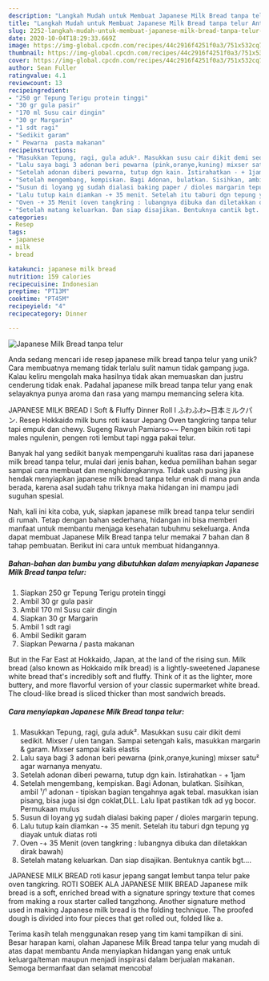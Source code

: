 ```yaml
---
description: "Langkah Mudah untuk Membuat Japanese Milk Bread tanpa telur Anti Gagal"
title: "Langkah Mudah untuk Membuat Japanese Milk Bread tanpa telur Anti Gagal"
slug: 2252-langkah-mudah-untuk-membuat-japanese-milk-bread-tanpa-telur-anti-gagal
date: 2020-10-04T18:29:33.669Z
image: https://img-global.cpcdn.com/recipes/44c2916f4251f0a3/751x532cq70/japanese-milk-bread-tanpa-telur-foto-resep-utama.jpg
thumbnail: https://img-global.cpcdn.com/recipes/44c2916f4251f0a3/751x532cq70/japanese-milk-bread-tanpa-telur-foto-resep-utama.jpg
cover: https://img-global.cpcdn.com/recipes/44c2916f4251f0a3/751x532cq70/japanese-milk-bread-tanpa-telur-foto-resep-utama.jpg
author: Sean Fuller
ratingvalue: 4.1
reviewcount: 13
recipeingredient:
- "250 gr Tepung Terigu protein tinggi"
- "30 gr gula pasir"
- "170 ml Susu cair dingin"
- "30 gr Margarin"
- "1 sdt ragi"
- "Sedikit garam"
- " Pewarna  pasta makanan"
recipeinstructions:
- "Masukkan Tepung, ragi, gula aduk². Masukkan susu cair dikit demi sedikit. Mixser / ulen tangan. Sampai setengah kalis, masukkan margarin &amp; garam. Mixser sampai kalis elastis"
- "Lalu saya bagi 3 adonan beri pewarna (pink,oranye,kuning) mixser satu² agar warnanya menyatu."
- "Setelah adonan diberi pewarna, tutup dgn kain. Istirahatkan - + 1jam"
- "Setelah mengembang, kempiskan. Bagi Adonan, bulatkan. Sisihkan, ambil ¹/¹ adonan - tipiskan bagian tengahnya agak tebal. masukkan isian pisang, bisa juga isi dgn coklat,DLL. Lalu lipat pastikan tdk ad yg bocor. Permukaan mulus"
- "Susun di loyang yg sudah dialasi baking paper / dioles margarin tepung."
- "Lalu tutup kain diamkan -+ 35 menit. Setelah itu taburi dgn tepung yg diayak untuk diatas roti"
- "Oven -+ 35 Menit (oven tangkring : lubangnya dibuka dan diletakkan dirak bawah)"
- "Setelah matang keluarkan. Dan siap disajikan. Bentuknya cantik bgt...."
categories:
- Resep
tags:
- japanese
- milk
- bread

katakunci: japanese milk bread 
nutrition: 159 calories
recipecuisine: Indonesian
preptime: "PT13M"
cooktime: "PT45M"
recipeyield: "4"
recipecategory: Dinner

---
```



![Japanese Milk Bread tanpa telur](https://img-global.cpcdn.com/recipes/44c2916f4251f0a3/751x532cq70/japanese-milk-bread-tanpa-telur-foto-resep-utama.jpg)

Anda sedang mencari ide resep japanese milk bread tanpa telur yang unik? Cara membuatnya memang tidak terlalu sulit namun tidak gampang juga. Kalau keliru mengolah maka hasilnya tidak akan memuaskan dan justru cenderung tidak enak. Padahal japanese milk bread tanpa telur yang enak selayaknya punya aroma dan rasa yang mampu memancing selera kita.

JAPANESE MILK BREAD I Soft &amp; Fluffy Dinner Roll I ふわふわ~日本ミルクパン. Resep Hokkaido milk buns roti kasur Jepang Oven tangkring tanpa telur tapi empuk dan chewy. Sugeng Rawuh Pamiarso~~ Pengen bikin roti tapi males ngulenin, pengen roti lembut tapi ngga pakai telur.

Banyak hal yang sedikit banyak mempengaruhi kualitas rasa dari japanese milk bread tanpa telur, mulai dari jenis bahan, kedua pemilihan bahan segar sampai cara membuat dan menghidangkannya. Tidak usah pusing jika hendak menyiapkan japanese milk bread tanpa telur enak di mana pun anda berada, karena asal sudah tahu triknya maka hidangan ini mampu jadi suguhan spesial.


Nah, kali ini kita coba, yuk, siapkan japanese milk bread tanpa telur sendiri di rumah. Tetap dengan bahan sederhana, hidangan ini bisa memberi manfaat untuk membantu menjaga kesehatan tubuhmu sekeluarga. Anda dapat membuat Japanese Milk Bread tanpa telur memakai 7 bahan dan 8 tahap pembuatan. Berikut ini cara untuk membuat hidangannya.

<!--inarticleads1-->

##### Bahan-bahan dan bumbu yang dibutuhkan dalam menyiapkan Japanese Milk Bread tanpa telur:

1. Siapkan 250 gr Tepung Terigu protein tinggi
1. Ambil 30 gr gula pasir
1. Ambil 170 ml Susu cair dingin
1. Siapkan 30 gr Margarin
1. Ambil 1 sdt ragi
1. Ambil Sedikit garam
1. Siapkan  Pewarna / pasta makanan


But in the Far East at Hokkaido, Japan, at the land of the rising sun. Milk bread (also known as Hokkaido milk bread) is a lightly-sweetened Japanese white bread that&#39;s incredibly soft and fluffy. Think of it as the lighter, more buttery, and more flavorful version of your classic supermarket white bread. The cloud-like bread is sliced thicker than most sandwich breads. 

<!--inarticleads2-->

##### Cara menyiapkan Japanese Milk Bread tanpa telur:

1. Masukkan Tepung, ragi, gula aduk². Masukkan susu cair dikit demi sedikit. Mixser / ulen tangan. Sampai setengah kalis, masukkan margarin &amp; garam. Mixser sampai kalis elastis
1. Lalu saya bagi 3 adonan beri pewarna (pink,oranye,kuning) mixser satu² agar warnanya menyatu.
1. Setelah adonan diberi pewarna, tutup dgn kain. Istirahatkan - + 1jam
1. Setelah mengembang, kempiskan. Bagi Adonan, bulatkan. Sisihkan, ambil ¹/¹ adonan - tipiskan bagian tengahnya agak tebal. masukkan isian pisang, bisa juga isi dgn coklat,DLL. Lalu lipat pastikan tdk ad yg bocor. Permukaan mulus
1. Susun di loyang yg sudah dialasi baking paper / dioles margarin tepung.
1. Lalu tutup kain diamkan -+ 35 menit. Setelah itu taburi dgn tepung yg diayak untuk diatas roti
1. Oven -+ 35 Menit (oven tangkring : lubangnya dibuka dan diletakkan dirak bawah)
1. Setelah matang keluarkan. Dan siap disajikan. Bentuknya cantik bgt....


JAPANESE MILK BREAD roti kasur jepang sangat lembut tanpa telur pake oven tangkring. ROTI SOBEK ALA JAPANESE MIlK BREAD Japanese milk bread is a soft, enriched bread with a signature springy texture that comes from making a roux starter called tangzhong. Another signature method used in making Japanese milk bread is the folding technique. The proofed dough is divided into four pieces that get rolled out, folded like a. 

Terima kasih telah menggunakan resep yang tim kami tampilkan di sini. Besar harapan kami, olahan Japanese Milk Bread tanpa telur yang mudah di atas dapat membantu Anda menyiapkan hidangan yang enak untuk keluarga/teman maupun menjadi inspirasi dalam berjualan makanan. Semoga bermanfaat dan selamat mencoba!
